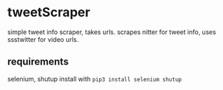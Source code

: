 # tweetScraper
simple tweet info scraper, takes urls.
scrapes nitter for tweet info, uses ssstwitter for video urls.

## requirements
selenium, shutup
install with
`pip3 install selenium shutup`
